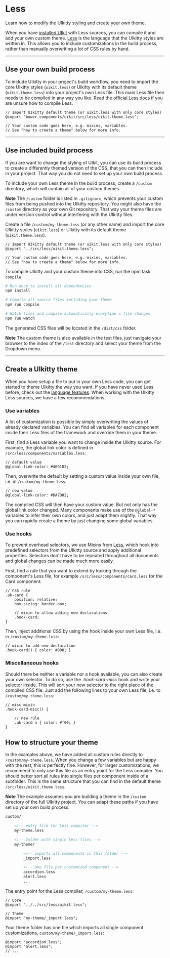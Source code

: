 # Less

<p class="uk-text-lead">Learn how to modify the UIkitty styling and create your own theme.</p>

When you have [installed UIkit](installation.md) with Less sources, you can compile it and add your own custom theme. [Less](http://lesscss.org/) is the language that the UIkitty styles are written in. This allows you to include customizations in the build process, rather than manually overwriting a lot of CSS rules by hand.

***

## Use your own build process

To include UIkitty in your project's build workflow, you need to import the core UIkitty styles (`uikit.less`) or UIkitty with its default theme (`uikit.theme.less`) into your project's own Less file. This main Less file then needs to be compiled in any way you like. Read the [official Less docs](http://lesscss.org/usage/) if you are unsure how to compile Less.

```less
// Import UIkitty default theme (or uikit.less with only core styles)
@import "bower_components/uikit/src/less/uikit.theme.less";

// Your custom code goes here, e.g. mixins, variables.
// See "how to create a theme" below for more info.
```

***

## Use included build process

If you are want to change the styling of UIkit, you can use its build process to create a differently themed version of the CSS, that you can then include in your project. That way you do not need to set up your own build process.

To include your own Less theme in the build process, create a `/custom` directory, which will contain all of your custom themes.

**Note** The `/custom` folder is listed in `.gitignore`, which prevents your custom files from being pushed into the UIkitty repository. You might also have the `/custom` directory as your own Git repository. That way your theme files are under version control without interfering with the UIkitty files.

Create a file `/custom/my-theme.less` (or any other name) and import the core UIkitty styles (`uikit.less`) or UIkitty with its default theme (`uikit.theme.less`).

```less
// Import UIkitty default theme (or uikit.less with only core styles)
@import "../src/less/uikit.theme.less";

// Your custom code goes here, e.g. mixins, variables.
// See "how to create a theme" below for more info.
```

To compile UIkitty and your custom theme into CSS, run the npm task `compile` .

```sh
# Run once to install all dependencies
npm install

# Compile all source files including your theme
npm run compile

# Watch files and compile automatically everytime a file changes
npm run watch
```

The generated CSS files will be located in the `/dist/css` folder.

**Note** The custom theme is also available in the test files, just navigate your browser to the index of the `/test` directory and select your theme from the Dropdown menu.

***

## Create a UIkitty theme

When you have setup a file to put in your own Less code, you can get started to theme UIkitty the way you want. If you have never used Less before, check out the [language features](http://lesscss.org/features/). When working with the UIkitty Less sources, we have a few recommendations.

### Use variables

A lot of customization is possible by simply overwriting the values of already declared variables. You can find all variables for each component inside their Less files of the framework and override them in your theme.

First, find a Less variable you want to change inside the UIkitty source. For example, the global link color is defined in `/src/less/components/variables.less`:

```less
// default value
@global-link-color: #4091D2;
```

Then, overwrite the default by setting a custom value inside your own file, i.e. in `/custom/my-theme.less`:

```less
// new value
@global-link-color: #DA7D02;
```

The compiled CSS will then have your custom value. But not only has the global link color changed. Many components make use of the `@global-*` variables to infer their own colors, and just adapt them slightly. That way you can rapidly create a theme by just changing some global variables.

### Use hooks

To prevent overhead selectors, we use Mixins from [Less](http://lesscss.org), which hook into predefined selectors from the UIkitty source and apply additional properties. Selectors don't have to be repeated throughout all documents and global changes can be made much more easily.

First, find a rule that you want to extend by looking through the component's Less file, for example `/src/less/components/card.less` for the Card component:

```less
// CSS rule
.uk-card {
    position: relative;
    box-sizing: border-box;

    // mixin to allow adding new declarations
    .hook-card;
}
```

Then, inject additional CSS by using the hook inside your own Less file, i.e. in `/custom/my-theme.less`:

```less
// mixin to add new declaration
.hook-card() { color: #000; }
```

### Miscellaneous hooks

Should there be neither a variable nor a hook available, you can also create your own selector. To do so, use the _.hook-card-misc_ hook and write your selector inside. This will sort your new selector to the right place of the compiled CSS file. Just add the following lines to your own Less file, i.e. to `/custom/my-theme.less`:

```less
// misc mixin
.hook-card-misc() {

    // new rule
    .uk-card a { color: #f00; }
}
```

## How to structure your theme

In the examples above, we have added all custom rules directly to `/custom/my-theme.less`. When you change a few variables but are happy with the rest, this is perfectly fine. However, for larger customizations, we recommend to only use this file as an entry point for the Less compiler. You should better sort all rules into single files per component inside of a subfolder. This is the same structure that you can find in the default theme `/src/less/uikit.theme.less`.

**Note** The example assumes you are building a theme in the `/custom` directory of the full UIkitty project. You can adapt these paths if you have set up your own build process.

```html
custom/

    <!-- entry file for Less compiler -->
    my-theme.less

    <!-- folder with single Less files -->
    my-theme/

        <!-- imports all components in this folder -->
        _import.less

        <!-- one file per customized component -->
        accordion.less
        alert.less
        ...
```

The entry point for the Less compiler, `/custom/my-theme.less`:

```less
// Core
@import "../../src/less/uikit.less";

// Theme
@import "my-theme/_import.less";
```

Your theme folder has one file which imports all single component customizations, `custom/my-theme/_import.less`:

```
@import "accordion.less";
@import "alert.less";
// ...
```
